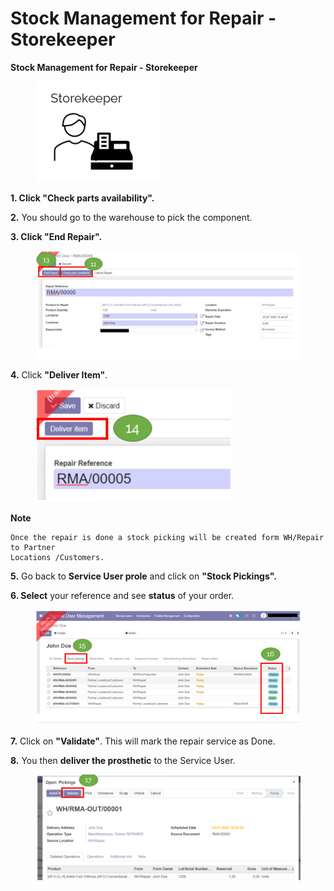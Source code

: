 # Stock Management for Repair - Storekeeper

**Stock Management for Repair - Storekeeper**

<figure><img src="../../../.gitbook/assets/image (11).png" alt=""><figcaption></figcaption></figure>

**1. Click "Check parts availability".**&#x20;

**2.** You should go to the warehouse to pick the component.&#x20;

**3. Click "End Repair".**

<figure><img src="../../../.gitbook/assets/image (12).png" alt=""><figcaption></figcaption></figure>

**4.** Click **"Deliver Item"**.&#x20;

<figure><img src="../../../.gitbook/assets/image (13).png" alt=""><figcaption></figcaption></figure>

**Note**

```
Once the repair is done a stock picking will be created form WH/Repair to Partner
Locations /Customers.
```

**5.** Go back to **Service User prole** and click on **"Stock Pickings".**&#x20;

**6. Select** your reference and see **status** of your order.

<figure><img src="../../../.gitbook/assets/image (14).png" alt=""><figcaption></figcaption></figure>

**7.** Click on **"Validate"**. This will mark the repair service as Done.&#x20;

**8.** You then **deliver the prosthetic** to the Service User.

<figure><img src="../../../.gitbook/assets/image (15).png" alt=""><figcaption></figcaption></figure>
